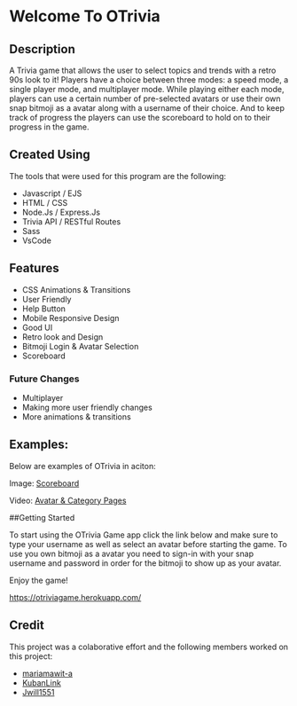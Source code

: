 # Welcome To OTrivia

## Description

A Trivia game that allows the user to select topics and trends with a retro 90s look to it! Players have a choice between three modes: a speed mode, a single player mode, and multiplayer mode. While playing either each mode, players can use a certain number of pre-selected avatars or use their own snap bitmoji as a avatar along with a username of their choice. And to keep track of progress the players can use the scoreboard to hold on to their progress in the game. 

## Created Using 

The tools that were used for this program are the following: 

- Javascript / EJS
- HTML / CSS
- Node.Js / Express.Js
- Trivia API / RESTful Routes 
- Sass
- VsCode 

## Features
- CSS Animations & Transitions 
- User Friendly
- Help Button 
- Mobile Responsive Design
- Good UI 
- Retro look and Design 
- Bitmoji Login & Avatar Selection
- Scoreboard

### Future Changes 
- Multiplayer 
- Making more user friendly changes
- More animations & transitions

## Examples: 

Below are examples of OTrivia in aciton:

Image:  [Scoreboard](https://drive.google.com/file/d/15Ezp-9KRb_eav7qrz-iBdLGCKjIqoXZy/view?usp=sharing)

Video:  [Avatar & Category Pages](https://drive.google.com/file/d/1caSMUj2gK5eLzwkQ3ZSyL9PsqlWQO3_U/view?usp=sharing)

##Getting Started

To start using the OTrivia Game app click the link below and make sure to type your username as well as select an avatar before starting the game. To use you own bitmoji as a avatar you need to sign-in with your snap username and password in order for the bitmoji to show up as your avatar.

Enjoy the game!

https://otriviagame.herokuapp.com/

## Credit

This project was a colaborative effort and the following members worked on this project:

- [mariamawit-a](https://github.com/mariamawit-a)
- [KubanLink](https://github.com/KubanLink)
- [Jwill1551](https://github.com/Jwill1551)

